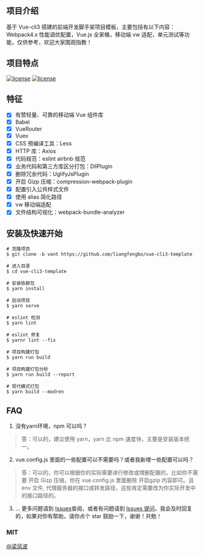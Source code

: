 ## 项目介绍
基于 Vue-cli3 搭建的前端开发脚手架项目模板，主要包括有以下内容：Webpack4.x 性能调优配置，Vue.js 全家桶，移动端 vw 适配，单元测试等功能，仅供参考，欢迎大家围观指教！

## 项目特点
[![license](https://img.shields.io/badge/vue-2.6.10-brightgreen.svg)](https://github.com/vuejs/vue)
[![license](https://img.shields.io/badge/license-MIT-brightgreen.svg)](https://github.com/liangfengbo/vue-cli3-template/blob/master/LICENSE)

## 特征
- [x] 有赞轻量、可靠的移动端 Vue 组件库
- [x] Babel
- [x] VueRouter
- [x] Vuex
- [x] CSS 预编译工具：Less
- [x] HTTP 库：Axios
- [x] 代码规范：eslint airbnb 规范
- [x] 业务代码和第三方库区分打包：DllPlugin  
- [x] 删除冗余代码：UglifyJsPlugin 
- [x] 开启 Gizp 压缩：compression-webpack-plugin 
- [x] 配置引入公共样式文件
- [x] 使用 alias 简化路径
- [x] vw 移动端适配
- [x] 文件结构可视化：webpack-bundle-analyzer

## 安装及快速开始
```
# 克隆项目
$ git clone -b vant https://github.com/liangfengbo/vue-cli3-template

# 进入目录
$ cd vue-cli3-template

# 安装依赖包
$ yarn install

# 启动项目
$ yarn serve

# eslint 检测
$ yarn lint

# eslint 修复
$ yarnr lint --fix

# 项目构建打包
$ yarn run build

# 项目构建打包分析
$ yarn run build --report

# 现代模式打包
$ yarn build --modren
```

## FAQ
1. 没有yarn环境，npm 可以吗？ 
> 答：可以的，建议使用 yarn，yarn 比 npm 速度快，主要是安装版本统一。
2. vue.config.js 里面的一些配置可以不需要吗？或者我新增一些配置可以吗？
> 答：可以的，你可以根据你的实际需要进行修改或增删配置的，比如你不需要 开启 Gizp 压缩，你在 vue.config.js 里面删除 开启gzip 内容即可。且 env 文件, 代理服务器的接口或转发路径，这些肯定需要改为你实际开发中的接口路径的。
3. ... 更多问题请到 [Issues](https://github.com/liangfengbo/vue-cli3-template/issues)查阅，或者有问题请到 [Issues 提问](https://github.com/liangfengbo/vue-cli3-template/issues/new)，我会及时回复的，如果对你有帮助，请你点个 star 鼓励一下，谢谢！共勉！
### MIT
[@梁凤波](https://github.com/liangfengbo/vue-cli3-template/blob/master/LICENSE)
